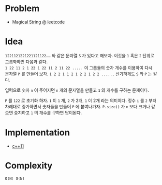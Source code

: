 # Problem 

* [Magical String @ leetcode](https://leetcode.com/problems/magical-string/submissions/)

# Idea

`1221121221221121122……` 와 같은 문자열 `S` 가 있다고 해보자.  이것을
`1` 혹은 `2` 단위로 그룹화하면 다음과 같다.  
`1 22 11 2 1 22 1 22 11 2 11 22 .....` 
이 그룹들의 숫자 개수를 이용하여 다시 문자열 `P` 를
만들어 보자.  `1 2 2 1 1 2 1 2 2 1 2 2 ......` 신기하게도 `S` 와 `P`
는 같다.

입력으로 숫자 `n` 이 주어지면 `n` 개의 문자열을 만들고 `1`
의 개수를 구하는 문제이다.

`P` 를 `122` 로 초기화 하자. `1` 이 `1` 개, `2` 가 2개, `1` 이 2개
라는 의미이다. 정수 `i` 를 `2` 부터 차례대로 증가하면서 숫자들을 만들어
`P` 에 붙여나가자. `P.size()` 가 `n` 보다 크거나 같으면 중지하고 
`1` 의 개수를 구하면 답이된다.

# Implementation

* [c++11](a.cpp)

# Complexity

```
O(N) O(N)
```
